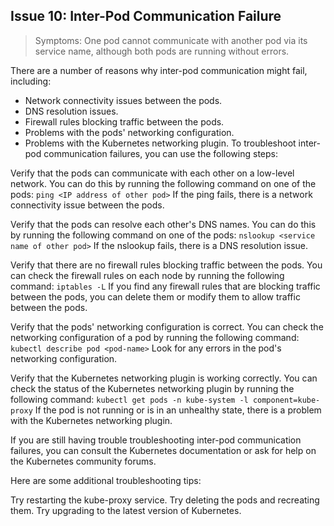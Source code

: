 ## Issue 10: Inter-Pod Communication Failure
> Symptoms: One pod cannot communicate with another pod via its service name, although both pods are running without errors.

There are a number of reasons why inter-pod communication might fail, including:

* Network connectivity issues between the pods.
* DNS resolution issues.
* Firewall rules blocking traffic between the pods.
* Problems with the pods' networking configuration.
* Problems with the Kubernetes networking plugin.
To troubleshoot inter-pod communication failures, you can use the following steps:

Verify that the pods can communicate with each other on a low-level network. You can do this by running the following command on one of the pods:
`ping <IP address of other pod>`
If the ping fails, there is a network connectivity issue between the pods.

Verify that the pods can resolve each other's DNS names. You can do this by running the following command on one of the pods:
`nslookup <service name of other pod>`
If the nslookup fails, there is a DNS resolution issue.

Verify that there are no firewall rules blocking traffic between the pods. You can check the firewall rules on each node by running the following command:
`iptables -L`
If you find any firewall rules that are blocking traffic between the pods, you can delete them or modify them to allow traffic between the pods.

Verify that the pods' networking configuration is correct. You can check the networking configuration of a pod by running the following command:
`kubectl describe pod <pod-name>`
Look for any errors in the pod's networking configuration.

Verify that the Kubernetes networking plugin is working correctly. You can check the status of the Kubernetes networking plugin by running the following command:
`kubectl get pods -n kube-system -l component=kube-proxy`
If the pod is not running or is in an unhealthy state, there is a problem with the Kubernetes networking plugin.

If you are still having trouble troubleshooting inter-pod communication failures, you can consult the Kubernetes documentation or ask for help on the Kubernetes community forums.

Here are some additional troubleshooting tips:

Try restarting the kube-proxy service.
Try deleting the pods and recreating them.
Try upgrading to the latest version of Kubernetes.
